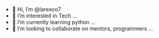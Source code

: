 - 👋 Hi, I’m @larexoo7
- 👀 I’m interested in Tech ...
- 🌱 I’m currently learning python ...
- 💞️ I’m looking to collaborate on mentors, programmers ...

<!---
larexoo7/larexoo7 is a ✨ special ✨ repository because its `README.md` (this file) appears on your GitHub profile.
You can click the Preview link to take a look at your changes.
--->
